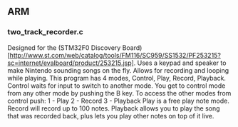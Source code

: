 ## ARM

### two_track_recorder.c
Designed for the (STM32F0 Discovery Board)[http://www.st.com/web/catalog/tools/FM116/SC959/SS1532/PF253215?sc=internet/evalboard/product/253215.jsp]. Uses a keypad and speaker to make Nintendo sounding songs on the fly. Allows for recording and looping while playing. This program has 4 modes, Control, Play, Record, Playback. Control waits for input to switch to another mode. You get to control mode from any other mode by pushing the B key. To access the other modes from	control push:
  1 - Play
	2 - Record
	3 - Playback
Play is a free play note mode. Record will record up to 100 notes. Playback allows you to play the song that was recorded back, plus lets you play other notes on top of it live.
